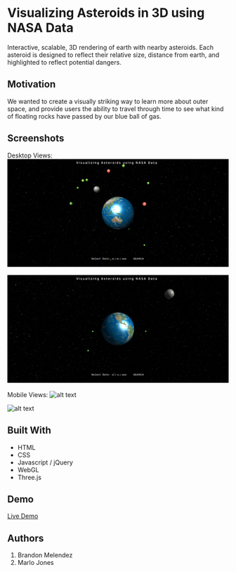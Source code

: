 # Visualizing Asteroids in 3D using NASA Data

Interactive, scalable, 3D rendering of earth with nearby asteroids. Each asteroid is designed to reflect their relative size, distance from earth, and highlighted to reflect potential dangers.

## Motivation

We wanted to create a visually striking way to learn more about outer space, and provide users the ability to travel through time to see what kind of floating rocks have passed by our blue ball of gas.

## Screenshots

Desktop Views:
![alt text](images/Visualization-1.png "Desktop View 1")

![alt text](images/Visualization-2.png "Desktop View 2")

Mobile Views:
![alt text](images/mobile-1.png "Mobile View 1")

![alt text](images/Mobile-2.png "Mobile View 2")

## Built With

* HTML
* CSS
* Javascript / jQuery
* WebGL
* Three.js

## Demo

[Live Demo](https://uncultivatedrabbit.github.io/Asteroid-Finder-API-Hack/)

## Authors

1. Brandon Melendez
2. Marlo Jones